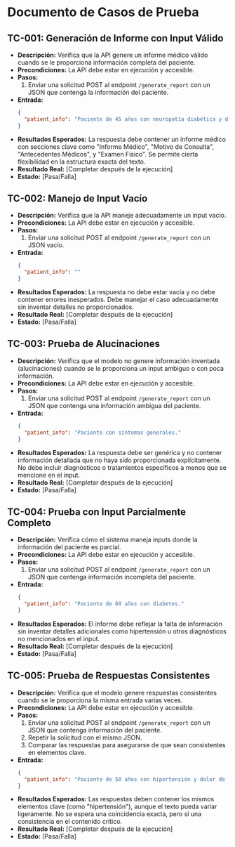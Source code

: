 
# Documento de Casos de Prueba

## TC-001: Generación de Informe con Input Válido
- **Descripción:** Verifica que la API genere un informe médico válido cuando se le proporciona información completa del paciente.
- **Precondiciones:** La API debe estar en ejecución y accesible.
- **Pasos:**
  1. Enviar una solicitud POST al endpoint `/generate_report` con un JSON que contenga la información del paciente.
- **Entrada:** 
  ```json
  {
    "patient_info": "Paciente de 45 años con neuropatía diabética y dolor crónico en extremidades inferiores."
  }
  ```
- **Resultados Esperados:** La respuesta debe contener un informe médico con secciones clave como "Informe Médico", "Motivo de Consulta", "Antecedentes Médicos", y "Examen Físico". Se permite cierta flexibilidad en la estructura exacta del texto.
- **Resultado Real:** [Completar después de la ejecución]
- **Estado:** [Pasa/Falla]

## TC-002: Manejo de Input Vacío
- **Descripción:** Verifica que la API maneje adecuadamente un input vacío.
- **Precondiciones:** La API debe estar en ejecución y accesible.
- **Pasos:**
  1. Enviar una solicitud POST al endpoint `/generate_report` con un JSON vacío.
- **Entrada:** 
  ```json
  {
    "patient_info": ""
  }
  ```
- **Resultados Esperados:** La respuesta no debe estar vacía y no debe contener errores inesperados. Debe manejar el caso adecuadamente sin inventar detalles no proporcionados.
- **Resultado Real:** [Completar después de la ejecución]
- **Estado:** [Pasa/Falla]

## TC-003: Prueba de Alucinaciones
- **Descripción:** Verifica que el modelo no genere información inventada (alucinaciones) cuando se le proporciona un input ambiguo o con poca información.
- **Precondiciones:** La API debe estar en ejecución y accesible.
- **Pasos:**
  1. Enviar una solicitud POST al endpoint `/generate_report` con un JSON que contenga una información ambigua del paciente.
- **Entrada:** 
  ```json
  {
    "patient_info": "Paciente con síntomas generales."
  }
  ```
- **Resultados Esperados:** La respuesta debe ser genérica y no contener información detallada que no haya sido proporcionada explícitamente. No debe incluir diagnósticos o tratamientos específicos a menos que se mencione en el input.
- **Resultado Real:** [Completar después de la ejecución]
- **Estado:** [Pasa/Falla]

## TC-004: Prueba con Input Parcialmente Completo
- **Descripción:** Verifica cómo el sistema maneja inputs donde la información del paciente es parcial.
- **Precondiciones:** La API debe estar en ejecución y accesible.
- **Pasos:**
  1. Enviar una solicitud POST al endpoint `/generate_report` con un JSON que contenga información incompleta del paciente.
- **Entrada:** 
  ```json
  {
    "patient_info": "Paciente de 60 años con diabetes."
  }
  ```
- **Resultados Esperados:** El informe debe reflejar la falta de información sin inventar detalles adicionales como hipertensión u otros diagnósticos no mencionados en el input.
- **Resultado Real:** [Completar después de la ejecución]
- **Estado:** [Pasa/Falla]

## TC-005: Prueba de Respuestas Consistentes
- **Descripción:** Verifica que el modelo genere respuestas consistentes cuando se le proporciona la misma entrada varias veces.
- **Precondiciones:** La API debe estar en ejecución y accesible.
- **Pasos:**
  1. Enviar una solicitud POST al endpoint `/generate_report` con un JSON que contenga información del paciente.
  2. Repetir la solicitud con el mismo JSON.
  3. Comparar las respuestas para asegurarse de que sean consistentes en elementos clave.
- **Entrada:** 
  ```json
  {
    "patient_info": "Paciente de 50 años con hipertensión y dolor de cabeza recurrente."
  }
  ```
- **Resultados Esperados:** Las respuestas deben contener los mismos elementos clave (como "hipertensión"), aunque el texto pueda variar ligeramente. No se espera una coincidencia exacta, pero sí una consistencia en el contenido crítico.
- **Resultado Real:** [Completar después de la ejecución]
- **Estado:** [Pasa/Falla]
